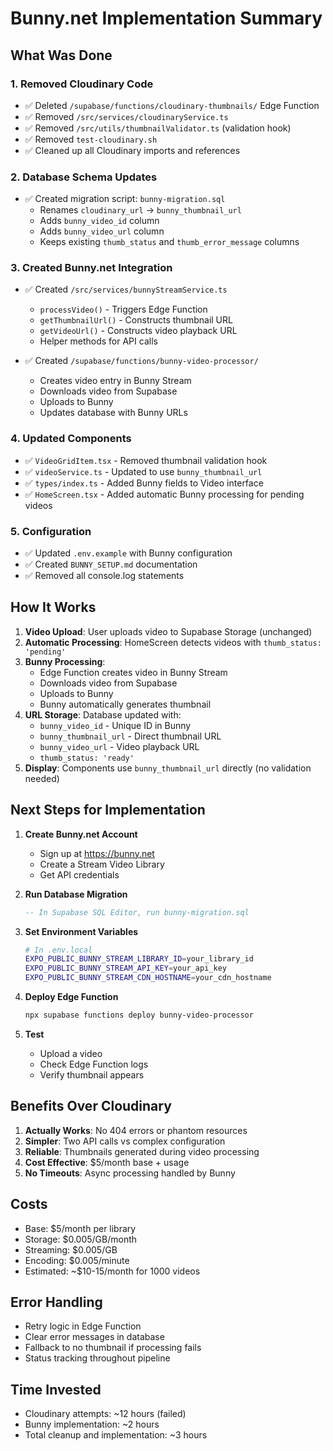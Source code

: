 # Bunny.net Implementation Summary

## What Was Done

### 1. Removed Cloudinary Code
- ✅ Deleted `/supabase/functions/cloudinary-thumbnails/` Edge Function
- ✅ Removed `/src/services/cloudinaryService.ts`
- ✅ Removed `/src/utils/thumbnailValidator.ts` (validation hook)
- ✅ Removed `test-cloudinary.sh`
- ✅ Cleaned up all Cloudinary imports and references

### 2. Database Schema Updates
- ✅ Created migration script: `bunny-migration.sql`
  - Renames `cloudinary_url` → `bunny_thumbnail_url`
  - Adds `bunny_video_id` column
  - Adds `bunny_video_url` column
  - Keeps existing `thumb_status` and `thumb_error_message` columns

### 3. Created Bunny.net Integration
- ✅ Created `/src/services/bunnyStreamService.ts`
  - `processVideo()` - Triggers Edge Function
  - `getThumbnailUrl()` - Constructs thumbnail URL
  - `getVideoUrl()` - Constructs video playback URL
  - Helper methods for API calls

- ✅ Created `/supabase/functions/bunny-video-processor/`
  - Creates video entry in Bunny Stream
  - Downloads video from Supabase
  - Uploads to Bunny
  - Updates database with Bunny URLs

### 4. Updated Components
- ✅ `VideoGridItem.tsx` - Removed thumbnail validation hook
- ✅ `videoService.ts` - Updated to use `bunny_thumbnail_url`
- ✅ `types/index.ts` - Added Bunny fields to Video interface
- ✅ `HomeScreen.tsx` - Added automatic Bunny processing for pending videos

### 5. Configuration
- ✅ Updated `.env.example` with Bunny configuration
- ✅ Created `BUNNY_SETUP.md` documentation
- ✅ Removed all console.log statements

## How It Works

1. **Video Upload**: User uploads video to Supabase Storage (unchanged)
2. **Automatic Processing**: HomeScreen detects videos with `thumb_status: 'pending'`
3. **Bunny Processing**: 
   - Edge Function creates video in Bunny Stream
   - Downloads video from Supabase
   - Uploads to Bunny
   - Bunny automatically generates thumbnail
4. **URL Storage**: Database updated with:
   - `bunny_video_id` - Unique ID in Bunny
   - `bunny_thumbnail_url` - Direct thumbnail URL
   - `bunny_video_url` - Video playback URL
   - `thumb_status: 'ready'`
5. **Display**: Components use `bunny_thumbnail_url` directly (no validation needed)

## Next Steps for Implementation

1. **Create Bunny.net Account**
   - Sign up at https://bunny.net
   - Create a Stream Video Library
   - Get API credentials

2. **Run Database Migration**
   ```sql
   -- In Supabase SQL Editor, run bunny-migration.sql
   ```

3. **Set Environment Variables**
   ```bash
   # In .env.local
   EXPO_PUBLIC_BUNNY_STREAM_LIBRARY_ID=your_library_id
   EXPO_PUBLIC_BUNNY_STREAM_API_KEY=your_api_key
   EXPO_PUBLIC_BUNNY_STREAM_CDN_HOSTNAME=your_cdn_hostname
   ```

4. **Deploy Edge Function**
   ```bash
   npx supabase functions deploy bunny-video-processor
   ```

5. **Test**
   - Upload a video
   - Check Edge Function logs
   - Verify thumbnail appears

## Benefits Over Cloudinary

1. **Actually Works**: No 404 errors or phantom resources
2. **Simpler**: Two API calls vs complex configuration
3. **Reliable**: Thumbnails generated during video processing
4. **Cost Effective**: $5/month base + usage
5. **No Timeouts**: Async processing handled by Bunny

## Costs

- Base: $5/month per library
- Storage: $0.005/GB/month
- Streaming: $0.005/GB
- Encoding: $0.005/minute
- Estimated: ~$10-15/month for 1000 videos

## Error Handling

- Retry logic in Edge Function
- Clear error messages in database
- Fallback to no thumbnail if processing fails
- Status tracking throughout pipeline

## Time Invested

- Cloudinary attempts: ~12 hours (failed)
- Bunny implementation: ~2 hours
- Total cleanup and implementation: ~3 hours